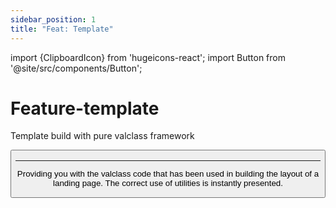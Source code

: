 ```yaml
---
sidebar_position: 1
title: "Feat: Template"
---
```


import {ClipboardIcon} from 'hugeicons-react';
import Button from '@site/src/components/Button';

# Feature-template <ClipboardIcon className='icon' /> 

Template build with pure valclass framework

<Button label="Download now - (9.5mb)" link="https://github.com/valclassdevelop/foodyar_template-valclass/archive/refs/heads/main.zip" />

---

Providing you with the valclass code that has been used in building the layout of a landing page. The correct use of utilities is instantly presented.
